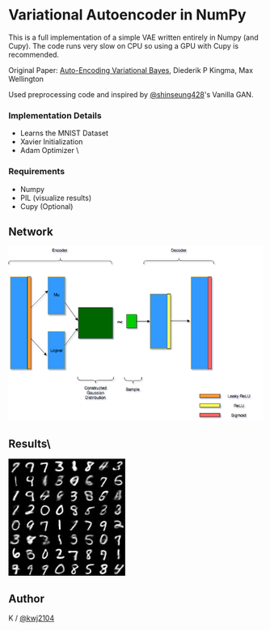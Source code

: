 # Variational Autoencoder in NumPy
This is a full implementation of a simple VAE written entirely in Numpy (and Cupy). The code runs very slow on CPU so using a GPU with Cupy is recommended. 

Original Paper: [Auto-Encoding Variational Bayes](https://arxiv.org/abs/1312.6114), Diederik P Kingma, Max Wellington

Used preprocessing code and inspired by [@shinseung428](http://shinseung428.github.io)'s Vanilla GAN. 

### Implementation Details
* Learns the MNIST Dataset
* Xavier Initialization
* Adam Optimizer 
\
### Requirements  
* Numpy  
* PIL (visualize results)
* Cupy (Optional)

## Network  
![network](./images/NNLayers.png)

## Results\
![result](./images/iteration_030.jpg)


## Author  
K / [@kwj2104](https://twitter.com/kwj2104)
